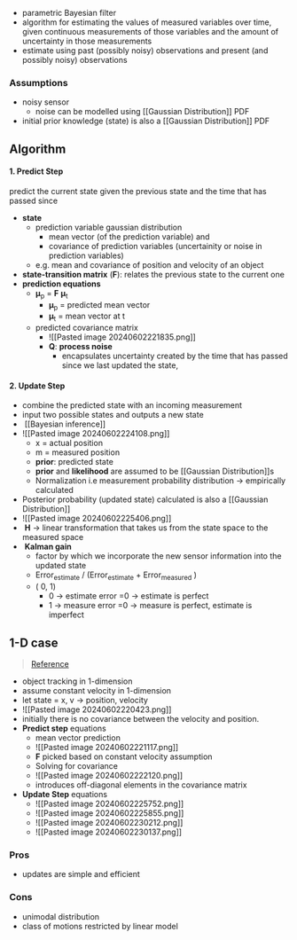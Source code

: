 - parametric Bayesian filter
-  algorithm for estimating the values of measured variables over time, given continuous measurements of those variables and the amount of uncertainty in those measurements
- estimate using past (possibly noisy) observations and present (and possibly noisy) observations
### Assumptions
- noisy sensor
	- noise can be modelled using [[Gaussian Distribution]] PDF
- initial prior knowledge (state) is also a [[Gaussian Distribution]] PDF

## Algorithm
#### 1. Predict Step
predict the current state given the previous state and the time that has passed since
- **state**
	- prediction variable gaussian distribution
		- mean vector (of the prediction variable) and 
		- covariance of prediction variables (uncertainity or noise in prediction variables) 
	- e.g. mean and covariance of position and velocity of an object
- **state-transition matrix** (**F**): relates the previous state to the current one
- **prediction equations**
	- **μ**<sub>p</sub> = **F** **μ**<sub>t</sub>
		- **μ**<sub>p</sub> = predicted mean vector
		- **μ**<sub>t</sub> = mean vector at t
	- predicted covariance matrix
		- ![[Pasted image 20240602221835.png]]
		- **Q**: **process noise**
			- encapsulates uncertainty created by the time that has passed since we last updated the state,
#### 2. Update Step
- combine the predicted state with an incoming measurement
- input two possible states and outputs a new state
-  [[Bayesian inference]]
- ![[Pasted image 20240602224108.png]]
	- x = actual position
	- m = measured position
	- **prior**: predicted state
	- **prior** and **likelihood** are assumed to be [[Gaussian Distribution]]s
	- Normalization i.e measurement probability distribution → empirically calculated
- Posterior probability (updated state) calculated is also a [[Gaussian Distribution]]
- ![[Pasted image 20240602225406.png]]
-  **H** → linear transformation that takes us from the state space to the measured space
-  **Kalman gain**
	- factor by which we incorporate the new sensor information into the updated state
	- Error<sub>estimate</sub> / (Error<sub>estimate</sub> + Error<sub>measured</sub>  )
	- ( 0, 1)
		- 0 → estimate error =0 → estimate is perfect
		- 1 → measure error =0 → measure is perfect, estimate is imperfect
## 1-D case

> [Reference](https://towardsdatascience.com/what-i-was-missing-while-using-the-kalman-filter-for-object-tracking-8e4c29f6b795) 

- object tracking in 1-dimension
- assume constant velocity in 1-dimension
- let state = x, v → position, velocity
- ![[Pasted image 20240602220423.png]]
- initially there is no covariance between the velocity and position.
- **Predict step** equations
	- mean vector prediction
	- ![[Pasted image 20240602221117.png]]
	- **F** picked based on constant velocity assumption
	- Solving for covariance
	- ![[Pasted image 20240602222120.png]]
	- introduces off-diagonal elements in the covariance matrix
- **Update Step** equations
	- ![[Pasted image 20240602225752.png]]
	- ![[Pasted image 20240602225855.png]]
	- ![[Pasted image 20240602230212.png]]
	- ![[Pasted image 20240602230137.png]]

### Pros
- updates are simple and efficient

### Cons
- unimodal distribution
- class of motions restricted by linear model